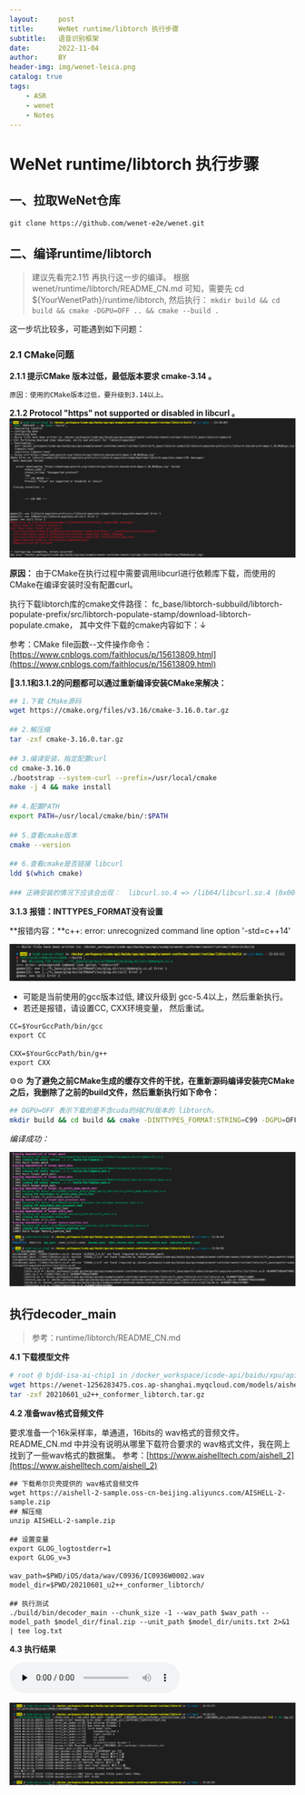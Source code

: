 ```yaml
---
layout:     post
title:      WeNet runtime/libtorch 执行步骤
subtitle:   语音识别框架
date:       2022-11-04
author:     BY
header-img: img/wenet-leica.png
catalog: true
tags:
    - ASR
    - wenet
    - Notes
---
```


# WeNet runtime/libtorch 执行步骤

## 一、拉取WeNet仓库
`git clone https://github.com/wenet-e2e/wenet.git`

## 二、编译runtime/libtorch
> 建议先看完2.1节 再执行这一步的编译。
根据 wenet/runtime/libtorch/README_CN.md 可知，需要先 cd ${YourWenetPath}/runtime/libtorch,  然后执行：
`mkdir build && cd build && cmake -DGPU=OFF .. && cmake --build .`

这一步坑比较多，可能遇到如下问题：

### 2.1 CMake问题

**2.1.1 提示CMake 版本过低，最低版本要求 cmake-3.14 。** 

	原因：使用的CMake版本过低，要升级到3.14以上。
	
**2.1.2 Protocol "https" not supported or disabled in libcurl 。** 
![](https://raw.githubusercontent.com/imoisture/imoisture.github.io/master/img/wenet-cmake-curl-error.png)

**原因：** 由于CMake在执行过程中需要调用libcurl进行依赖库下载，而使用的CMake在编译安装时没有配置curl。

 执行下载libtorch库的cmake文件路径：
 fc_base/libtorch-subbuild/libtorch-populate-prefix/src/libtorch-populate-stamp/download-libtorch-populate.cmake， 其中文件下载的cmake内容如下：↓
 
参考：CMake file函数--文件操作命令：[https://www.cnblogs.com/faithlocus/p/15613809.html](https://www.cnblogs.com/faithlocus/p/15613809.html)

🚀**3.1.1和3.1.2的问题都可以通过重新编译安装CMake来解决：**

```bash
## 1.下载 CMake源码
wget https://cmake.org/files/v3.16/cmake-3.16.0.tar.gz

## 2.解压缩
tar -zxf cmake-3.16.0.tar.gz

## 3.编译安装，指定配置curl
cd cmake-3.16.0
./bootstrap --system-curl --prefix=/usr/local/cmake
make -j 4 && make install

## 4.配置PATH
export PATH=/usr/local/cmake/bin/:$PATH

## 5.查看cmake版本
cmake --version

## 6.查看cmake是否链接 libcurl
ldd $(which cmake)

### 正确安装的情况下应该会出现：  libcurl.so.4 => /lib64/libcurl.so.4 (0x00007f0a13efe000)
```

**3.1.3  报错：INTTYPES_FORMAT没有设置**

**报错内容：**c++: error: unrecognized command line option '-std=c++14'  

![](https://raw.githubusercontent.com/imoisture/imoisture.github.io/master/img/wenet-c++14-error.png)

* 可能是当前使用的gcc版本过低, 建议升级到 gcc-5.4以上，然后重新执行。
* 若还是报错，请设置CC, CXX环境变量， 然后重试。

``` shell
CC=$YourGccPath/bin/gcc
export CC

CXX=$YourGccPath/bin/g++
export CXX
```

⚙️⚙️ **为了避免之前CMake生成的缓存文件的干扰，在重新源码编译安装完CMake之后，我删除了之前的build文件，然后重新执行如下命令：**

```bash
## DGPU=OFF 表示下载的是不含cuda的纯CPU版本的 libtorch。
mkdir build && cd build && cmake -DINTTYPES_FORMAT:STRING=C99 -DGPU=OFF .. && cmake --build .
```

*_编译成功：_*

![](https://raw.githubusercontent.com/imoisture/imoisture.github.io/master/img/wenet-compile-success.png)


## 执行decoder_main

> 参考：runtime/libtorch/README_CN.md

**4.1 下载模型文件**

``` bash
# root @ bjdd-isa-ai-chip1 in /docker_workspace/icode-api/baidu/xpu/api/example/wenet-conformer/wenet/runtime/libtorch on git:main o [5:49:35] 
wget https://wenet-1256283475.cos.ap-shanghai.myqcloud.com/models/aishell/20210601_u2%2B%2B_conformer_libtorch.tar.gz
tar -zxf 20210601_u2++_conformer_libtorch.tar.gz 
```

**4.2 准备wav格式音频文件**

要求准备一个16k采样率，单通道，16bits的 wav格式的音频文件。
README_CN.md 中并没有说明从哪里下载符合要求的 wav格式文件，我在网上找到了一些wav格式的数据集。
参考：[https://www.aishelltech.com/aishell_2](https://www.aishelltech.com/aishell_2)

``` shell
## 下载希尔贝壳提供的 wav格式音频文件
wget https://aishell-2-sample.oss-cn-beijing.aliyuncs.com/AISHELL-2-sample.zip
## 解压缩
unzip AISHELL-2-sample.zip

## 设置变量
export GLOG_logtostderr=1
export GLOG_v=3

wav_path=$PWD/iOS/data/wav/C0936/IC0936W0002.wav
model_dir=$PWD/20210601_u2++_conformer_libtorch/

## 执行测试
./build/bin/decoder_main --chunk_size -1 --wav_path $wav_path --model_path $model_dir/final.zip --unit_path $model_dir/units.txt 2>&1 | tee log.txt
```

**4.3 执行结果**

<audio id="audio" controls="" preload="none">
      <source id="wav" src="https://raw.githubusercontent.com/imoisture/imoisture.github.io/master/img/IC0936W0083.wav">
</audio>

![](https://raw.githubusercontent.com/imoisture/imoisture.github.io/master/img/wenet-run-success.png)


